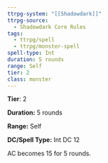 ```yaml
---
ttrpg-system: "[[Shadowdark]]"
ttrpg-source:
  - Shadowdark Core Rules
tags:
  - ttrpg/spell
  - ttrpg/monster-spell
spell-type: Int
duration: 5 rounds
range: Self
tier: 2
class: monster
---
```

**Tier**: 2

**Duration:** 5 rounds

**Range:** Self

**DC/Spell Type:** Int DC 12

AC becomes 15 for 5 rounds.
